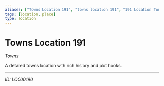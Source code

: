 ```yaml
---
aliases: ["Towns Location 191", "towns location 191", "191 Location Towns"]
tags: [location, place]
type: location
---
```


# Towns Location 191

*Towns*

A detailed towns location with rich history and plot hooks.

---
*ID: LOC00190*